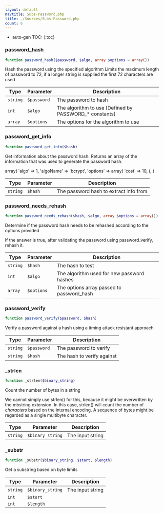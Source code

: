 ```yaml
---
layout: default
navtitle: Subs-Password.php
title: ./Sources/Subs-Password.php
count: 6
---
```

* auto-gen TOC:
{:toc}
### password_hash

```php
function password_hash($password, $algo, array $options = array())
```
Hash the password using the specified algorithm
Limits the maximum length of password to 72, if a longer
string is supplied the first 72 characters are used



Type|Parameter|Description
---|---|---
`string`|`$password`|The password to hash
`int`|`$algo`|The algorithm to use (Defined by PASSWORD_* constants)
`array`|`$options`|The options for the algorithm to use

### password_get_info

```php
function password_get_info($hash)
```
Get information about the password hash. Returns an array of the information
that was used to generate the password hash.

array(
   'algo' => 1,
   'algoName' => 'bcrypt',
   'options' => array(
       'cost' => 10,
   ),
)

Type|Parameter|Description
---|---|---
`string`|`$hash`|The password hash to extract info from

### password_needs_rehash

```php
function password_needs_rehash($hash, $algo, array $options = array())
```
Determine if the password hash needs to be rehashed according to the options provided

If the answer is true, after validating the password using password_verify, rehash it.

Type|Parameter|Description
---|---|---
`string`|`$hash`|The hash to test
`int`|`$algo`|The algorithm used for new password hashes
`array`|`$options`|The options array passed to password_hash

### password_verify

```php
function password_verify($password, $hash)
```
Verify a password against a hash using a timing attack resistant approach



Type|Parameter|Description
---|---|---
`string`|`$password`|The password to verify
`string`|`$hash`|The hash to verify against

### _strlen

```php
function _strlen($binary_string)
```
Count the number of bytes in a string

We cannot simply use strlen() for this, because it might be overwritten by the mbstring extension.
In this case, strlen() will count the number of *characters* based on the internal encoding. A
sequence of bytes might be regarded as a single multibyte character.

Type|Parameter|Description
---|---|---
`string`|`$binary_string`|The input string

### _substr

```php
function _substr($binary_string, $start, $length)
```
Get a substring based on byte limits



Type|Parameter|Description
---|---|---
`string`|`$binary_string`|The input string
`int`|`$start`|
`int`|`$length`|

